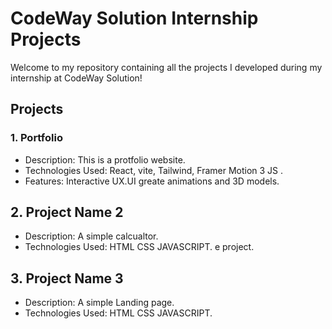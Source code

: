 # CodeWay Solution Internship Projects

<p>Welcome to my repository containing all the projects I developed during my internship at CodeWay Solution!</p>


## Projects
### 1. Portfolio 
* Description: This is a protfolio website.
* Technologies Used: React, vite, Tailwind, Framer Motion 3 JS .
* Features: Interactive UX.UI greate animations and 3D models.

## 2. Project Name 2
* Description: A simple calcualtor.
* Technologies Used: HTML CSS JAVASCRIPT.
e project.
## 3. Project Name 3
* Description: A simple Landing page.
* Technologies Used: HTML CSS JAVASCRIPT.

